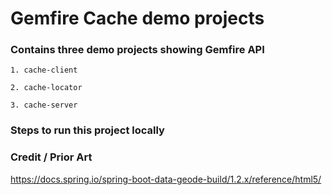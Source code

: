# Gemfire Cache demo projects

### Contains three demo projects showing Gemfire API
```
1. cache-client

2. cache-locator

3. cache-server
```

### Steps to run this project locally

### Credit / Prior Art

https://docs.spring.io/spring-boot-data-geode-build/1.2.x/reference/html5/
